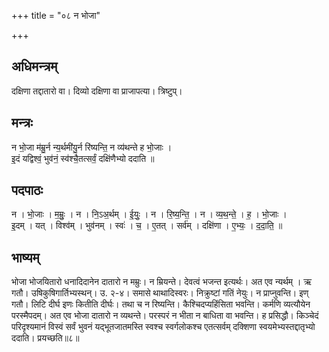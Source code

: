 +++
title = "०८ न भोजा"

+++
## अधिमन्त्रम्
दक्षिणा तद्दातारो वा। दिव्यो दक्षिणा वा प्राजापत्या। त्रिष्टुप्।

## मन्त्रः
न भो॒जा म॑म्रु॒र्न न्य॒र्थमी॑यु॒र्न रि॑ष्यन्ति॒ न व्य॑थन्ते ह भो॒जाः ।  
इ॒दं यद्विश्वं॒ भुव॑नं॒ स्व॑श्चै॒तत्सर्वं॒ दक्षि॑णैभ्यो ददाति ॥

## पदपाठः
न । भो॒जाः । म॒म्रुः॒ । न । नि॒ऽअ॒र्थम् । ई॒युः॒ । न । रि॒ष्य॒न्ति॒ । न । व्य॒थ॒न्ते॒ । ह॒ । भो॒जाः ।  
इ॒दम् । यत् । विश्व॑म् । भुव॑नम् । स्वः॑ । च॒ । ए॒तत् । सर्व॑म् । दक्षि॑णा । ए॒भ्यः॒ । द॒दा॒ति॒ ॥

## भाष्यम्
भोजा भोजयितारो धनादिदानेन दातारो न मम्रुः। न म्रियन्ते। देवत्वं भजन्त इत्यर्थः। अत एव न्यर्थम् । ऋ गतौ। उषिकुषिगार्तिभ्यस्थन्। उ. २-४। समासे थाथादिस्वरः। निक्रुष्टां गतिं नेयुः। न प्राप्नुवन्ति। इण् गतौ। लिटि दीर्घ इणः कितीति दीर्घः। तथा च न रिष्यन्ति। कैश्चिदप्यहिंसिता भवन्ति। कर्मणि व्यत्यौयेन परस्मैपदम्। अत एव भोजा दातारो न व्यथन्ते। परस्परं न भीता न बाधिता वा भवन्ति। ह प्रसिद्धौ। किञ्चेदं परिदृश्यमानं विस्वं सर्वं भुवनं यद्भूतजातमस्ति स्वश्च स्वर्गलोकश्च एतत्सर्वम् दक्शिणा स्वयमेभ्यस्तद्दातृभ्यो ददाति। प्रयच्छति॥८॥